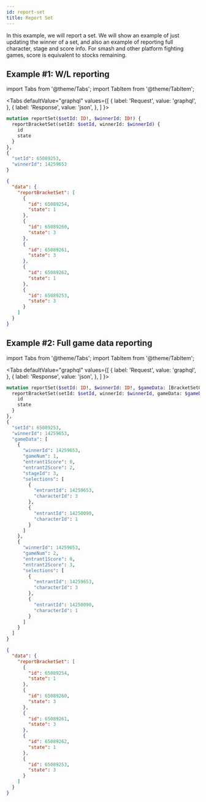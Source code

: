 ```yaml
---
id: report-set
title: Report Set
---
```


In this example, we will report a set. We will show an example of just updating the winner of a set,
and also an example of reporting full character, stage and score info.
For smash and other platform fighting games, score is equivalent to stocks remaining.

## Example #1: W/L reporting

import Tabs from '@theme/Tabs';
import TabItem from '@theme/TabItem';

<Tabs
defaultValue="graphql"
values={[
{ label: 'Request', value: 'graphql', },
{ label: 'Response', value: 'json', },
]
}>
<TabItem value="graphql">

```graphql
mutation reportSet($setId: ID!, $winnerId: ID!) {
  reportBracketSet(setId: $setId, winnerId: $winnerId) {
    id
    state
  }
},
{
  "setId": 65089253,
  "winnerId": 14259653
}
```

</TabItem>

<TabItem value="json">

```json
{
  "data": {
    "reportBracketSet": [
      {
        "id": 65089254,
        "state": 1
      },
      {
        "id": 65089260,
        "state": 3
      },
      {
        "id": 65089261,
        "state": 3
      },
      {
        "id": 65089262,
        "state": 1
      },
      {
        "id": 65089253,
        "state": 3
      }
    ]
  }
}
```

</TabItem>
</Tabs>


## Example #2: Full game data reporting

import Tabs from '@theme/Tabs';
import TabItem from '@theme/TabItem';

<Tabs
defaultValue="graphql"
values={[
{ label: 'Request', value: 'graphql', },
{ label: 'Response', value: 'json', },
]
}>
<TabItem value="graphql">

```graphql
mutation reportSet($setId: ID!, $winnerId: ID!, $gameData: [BracketSetGameDataInput]) {
  reportBracketSet(setId: $setId, winnerId: $winnerId, gameData: $gameData) {
    id
    state
  }
},
{
  "setId": 65089253,
  "winnerId": 14259653,
  "gameData": [
    {
      "winnerId": 14259653,
      "gameNum": 1,
      "entrant1Score": 0,
      "entrant2Score": 2,
      "stageId": 3,
      "selections": [
        {
          "entrantId": 14259653,
          "characterId": 3
        },
        {
          "entrantId": 14250090,
          "characterId": 1
        }
      ]
    },
    {
      "winnerId": 14259653,
      "gameNum": 2,
      "entrant1Score": 0,
      "entrant2Score": 3,
      "selections": [
        {
          "entrantId": 14259653,
          "characterId": 3
        },
        {
          "entrantId": 14250090,
          "characterId": 1
        }
      ]
    }
  ]
}
```

</TabItem>

<TabItem value="json">

```json
{
  "data": {
    "reportBracketSet": [
      {
        "id": 65089254,
        "state": 1
      },
      {
        "id": 65089260,
        "state": 3
      },
      {
        "id": 65089261,
        "state": 3
      },
      {
        "id": 65089262,
        "state": 1
      },
      {
        "id": 65089253,
        "state": 3
      }
    ]
  }
}
```

</TabItem>
</Tabs>
